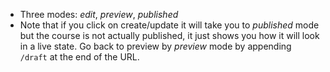 - Three modes: *edit*, *preview*, *published*
- Note that if you click on create/update it will take you to *published* mode but the course is not actually published, it just shows you how it will look in a live state. Go back to preview by *preview* mode by appending `/draft` at the end of the URL.